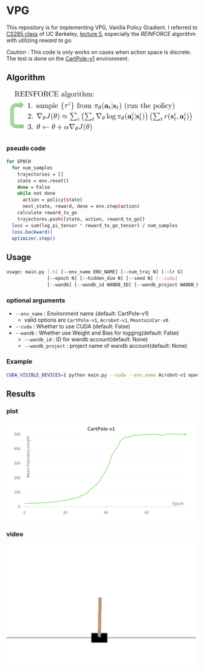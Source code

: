 # VPG

This repository is for implementing VPG, Vanilla Policy Gradient. I referred to [CS285 class](https://rail.eecs.berkeley.edu/deeprlcourse/) of UC Berkeley, [lecture 5](https://rail.eecs.berkeley.edu/deeprlcourse/static/slides/lec-5.pdf), especially the _REINFORCE_ algorithm with utilizing _reward to go_.

_Caution_ : This code is only works on cases when action space is discrete. The test is done on the [CartPole-v1](https://gym.openai.com/envs/CartPole-v1/) environment.

## Algorithm

![스크린샷 2022-02-14 오후 9.46.00](figures/REINFORCE_algo.png)

### pseudo code

```bash
for EPOCH
  for num_samples
    trajectories = []
    state = env.reset()
    done = False
    while not done
      action = policy(state)
      next_state, reward, done = env.step(action)
    calculate reward_to_go
    trajectores.push([state, action, reward_to_go])
  loss = sum(log_pi_tensor * reward_to_go_tensor) / num_samples
  loss.backward()
  optimizer.step()
```

## Usage

```bash
usage: main.py [-h] [--env_name ENV_NAME] [--num_traj N] [--lr G] 
               [--epoch N] [--hidden_dim N] [--seed N] [--cuda]
               [--wandb] [--wandb_id WANDB_ID] [--wandb_project WANDB_PROJECT]
```

### optional arguments

- `--env_name` : Environment name (default: CartPole-v1)
    - valid options are `CartPole-v1`, `Acrobot-v1`, `MountainCar-v0`
- `--cuda` : Whether to use CUDA (default: False)
- `--wandb`  : Whether use Weight and Bias for logging(default: False)
    - `--wandb_id` : ID for wandb account(default: None)
    - `--wandb_project` : project name of wandb account(default: None)

### Example

```bash
CUDA_VISIBLE_DEVICES=1 python main.py --cuda --env_name Acrobot-v1 epoch 200
```

## Results

### plot
<img src="figures/CartPole-v1_mean_traj_len.png" width=500></img>

### video
<img src="figures/CarPole-v1_trained.gif" width=500 align='center'></img>

